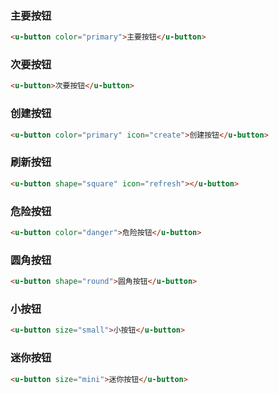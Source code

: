 ### 主要按钮

``` html
<u-button color="primary">主要按钮</u-button>
```

### 次要按钮

``` html
<u-button>次要按钮</u-button>
```

### 创建按钮

``` html
<u-button color="primary" icon="create">创建按钮</u-button>
```

### 刷新按钮

``` html
<u-button shape="square" icon="refresh"></u-button>
```

### 危险按钮

``` html
<u-button color="danger">危险按钮</u-button>
```

### 圆角按钮

``` html
<u-button shape="round">圆角按钮</u-button>
```

### 小按钮

``` html
<u-button size="small">小按钮</u-button>
```

### 迷你按钮

``` html
<u-button size="mini">迷你按钮</u-button>
```
